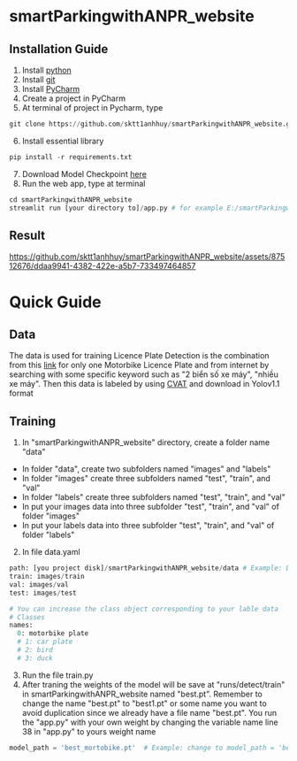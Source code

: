 # smartParkingwithANPR_website

## Installation Guide
1. Install [python](https://www.python.org/downloads/)
2. Install [git](https://git-scm.com/)
3. Install [PyCharm](https://www.jetbrains.com/pycharm/)
4. Create a project in PyCharm
5. At terminal of project in Pycharm, type 
  ```python
git clone https://github.com/sktt1anhhuy/smartParkingwithANPR_website.git
```
6. Install essential library
```python
pip install -r requirements.txt
```
7. Download Model Checkpoint [here](https://dutudn-my.sharepoint.com/:u:/g/personal/123200007_sv1_dut_udn_vn/EaFINrIe3jZJuzKToZtfZ04BDUHEoM2bP6lR6ZmVBjgoJQ?e=TZDTZH)
7. Run the web app, type at terminal
```python
cd smartParkingwithANPR_website
streamlit run [your directory to]/app.py # for example E:/smartParkingwithANPR_website
```
## Result

https://github.com/sktt1anhhuy/smartParkingwithANPR_website/assets/87512676/ddaa9941-4382-422e-a5b7-733497464857

# Quick Guide

## Data
The data is used for training Licence Plate Detection is the combination from this [link](https://github.com/thigiacmaytinh/DataThiGiacMayTinh/blob/main/GreenParking.zip) for only one Motorbike Licence Plate and from internet by searching with some specific keyword such as "2 biển số xe máy", "nhiều xe máy". Then this data is labeled by using [CVAT](https://www.cvat.ai/) and download in Yolov1.1 format

## Training
1.  In "smartParkingwithANPR_website" directory, create a folder name "data"
  - In folder "data", create two subfolders named "images" and "labels"
  - In folder "images" create three subfolders named "test", "train", and "val"
  - In folder "labels" create three subfolders named "test", "train", and "val"
  - In put your images data into three subfolder "test", "train", and "val" of folder "images"
  - In put your labels data into three subfolder "test", "train", and "val" of folder "labels"
2. In file data.yaml
```python
path: [you project disk]/smartParkingwithANPR_website/data # Example: D:/smartParkingwithANPR_website/data
train: images/train
val: images/val
test: images/test

# You can increase the class object corresponding to your lable data
# Classes
names:
  0: motorbike plate
  # 1: car plate
  # 2: bird
  # 3: duck
```
3. Run the file train.py
4. After traning the weights of the model will be save at "runs/detect/train" in smartParkingwithANPR_website named "best.pt". Remember to change the name "best.pt" to "best1.pt" or some name you want to avoid duplication since we already have a file name "best.pt". You run the "app.py" with your own weight by changing the variable name line 38 in "app.py" to yours weight name

```python
model_path = 'best_mortobike.pt'  # Example: change to model_path = 'best1.pt'
```


